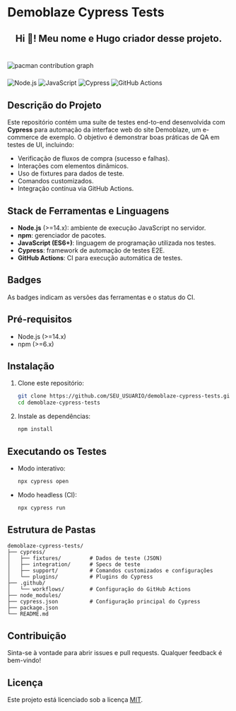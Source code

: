 # Demoblaze Cypress Tests

<h2 align="center">Hi 👋! Meu nome e Hugo criador desse projeto.</h2>

###

<div align="left">
</div>

###

<br clear="both">

<picture>
  <source media="(prefers-color-scheme: dark)" srcset="https://raw.githubusercontent.com/Hugogome2/Hugogome2/output/pacman-contribution-graph-dark.svg">
  <source media="(prefers-color-scheme: light)" srcset="https://raw.githubusercontent.com/Hugogome2/Hugogome2/output/pacman-contribution-graph.svg">
  <img alt="pacman contribution graph" src="https://raw.githubusercontent.com/Hugogome2/Hugogome2/output/pacman-contribution-graph.svg">
</picture>

###

![Node.js](https://img.shields.io/badge/Node.js-%3E%3D14.x-43853C) ![JavaScript](https://img.shields.io/badge/JavaScript-ES6-yellow) ![Cypress](https://img.shields.io/badge/Cypress-latest-04D361) ![GitHub Actions](https://img.shields.io/badge/GitHub%20Actions-CI-blue)

## Descrição do Projeto

Este repositório contém uma suíte de testes end-to-end desenvolvida com **Cypress** para automação da interface web do site Demoblaze, um e-commerce de exemplo. O objetivo é demonstrar boas práticas de QA em testes de UI, incluindo:

* Verificação de fluxos de compra (sucesso e falhas).
* Interações com elementos dinâmicos.
* Uso de fixtures para dados de teste.
* Comandos customizados.
* Integração contínua via GitHub Actions.

## Stack de Ferramentas e Linguagens

* **Node.js** (>=14.x): ambiente de execução JavaScript no servidor.
* **npm**: gerenciador de pacotes.
* **JavaScript (ES6+)**: linguagem de programação utilizada nos testes.
* **Cypress**: framework de automação de testes E2E.
* **GitHub Actions**: CI para execução automática de testes.

## Badges

As badges indicam as versões das ferramentas e o status do CI.

## Pré-requisitos

* Node.js (>=14.x)
* npm (>=6.x)

## Instalação

1. Clone este repositório:

   ```bash
   git clone https://github.com/SEU_USUARIO/demoblaze-cypress-tests.git
   cd demoblaze-cypress-tests
   ```
2. Instale as dependências:

   ```bash
   npm install
   ```

## Executando os Testes

* Modo interativo:

  ```bash
  npx cypress open
  ```
* Modo headless (CI):

  ```bash
  npx cypress run
  ```

## Estrutura de Pastas

```text
demoblaze-cypress-tests/
├── cypress/
│   ├── fixtures/         # Dados de teste (JSON)
│   ├── integration/      # Specs de teste
│   ├── support/          # Comandos customizados e configurações
│   └── plugins/          # Plugins do Cypress
├── .github/
│   └── workflows/        # Configuração do GitHub Actions
├── node_modules/
├── cypress.json          # Configuração principal do Cypress
├── package.json
└── README.md
```

## Contribuição

Sinta-se à vontade para abrir issues e pull requests. Qualquer feedback é bem-vindo!

## Licença

Este projeto está licenciado sob a licença [MIT](LICENSE).

